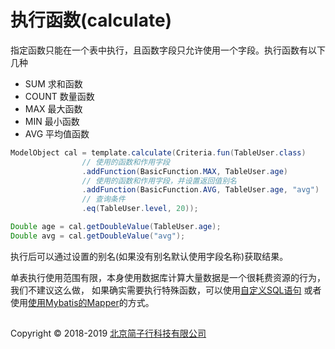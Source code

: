 # 执行函数(calculate)

指定函数只能在一个表中执行，且函数字段只允许使用一个字段。执行函数有以下几种

* SUM       求和函数
* COUNT     数量函数
* MAX       最大函数
* MIN       最小函数
* AVG       平均值函数

```java
ModelObject cal = template.calculate(Criteria.fun(TableUser.class)
                // 使用的函数和作用字段
                .addFunction(BasicFunction.MAX, TableUser.age)
                // 使用的函数和作用字段，并设置返回值别名
                .addFunction(BasicFunction.AVG, TableUser.age, "avg")
                // 查询条件
                .eq(TableUser.level, 20));

Double age = cal.getDoubleValue(TableUser.age);
Double avg = cal.getDoubleValue("avg");
```

执行后可以通过设置的别名(如果没有别名默认使用字段名称)获取结果。

单表执行使用范围有限，本身使用数据库计算大量数据是一个很耗费资源的行为，我们不建议这么做，
如果确实需要执行特殊函数，可以使用[自定义SQL语句](./index.html#custom_sql.md)
或者使用[使用Mybatis的Mapper](./index.html#mapper.md)的方式。

## 
Copyright © 2018-2019 [北京简子行科技有限公司](https://www.jianzixing.com.cn)
